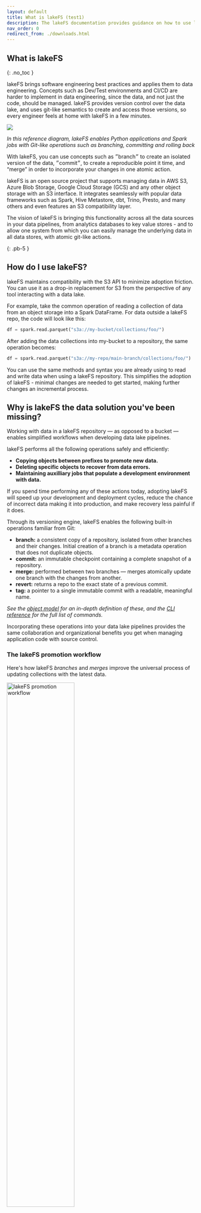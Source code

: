 ```yaml
---
layout: default
title: What is lakeFS (test1)
description: The lakeFS documentation provides guidance on how to use lakeFS to deliver resilience and manageability to data lakes.
nav_order: 0
redirect_from: ./downloads.html
---
```


## What is lakeFS
{: .no_toc }

lakeFS brings software engineering best practices and applies them to data engineering. 
Concepts such as Dev/Test environments and CI/CD are harder to implement in data engineering, since the data, and not just the code, should be managed.
lakeFS provides version control over the data lake, and uses git-like semantics to create and access those versions, so every engineer feels at home with lakeFS in a few minutes.

<p class="center">
    <img src="assets/what_is.png"/>
</p>
<p class="center">
<em>In this reference diagram, lakeFS enables Python applications and Spark jobs with Git-like operations such as branching, committing and rolling back</em>
</p>

With lakeFS, you can use concepts such as ״branch״ to create an isolated version of the data, ״commit״, to create a reproducible point it time, and “merge” in order to incorporate your changes in one atomic action.

lakeFS is an open source project that supports managing data in  AWS S3, Azure Blob Storage, Google Cloud Storage (GCS) and any other object storage with an S3 interface. It integrates seamlessly with popular data frameworks such as Spark, Hive Metastore, dbt, Trino, Presto, and many others and even features an S3 compatibility layer.

The vision of lakeFS is bringing this functionality across all the data sources in your data pipelines, from analytics databases to key value stores - and to allow one system from which you can easily manage the underlying data in all data stores, with atomic git-like actions.


{: .pb-5 }


## How do I use lakeFS?

lakeFS maintains compatibility with the S3 API to minimize adoption
friction. You can use it as a drop-in replacement for S3 from the perspective of
any tool interacting with a data lake.

For example, take the common operation of reading a collection of data from an object storage into a Spark DataFrame. For data outside a lakeFS repo, the code will look like this:

```py
df = spark.read.parquet("s3a://my-bucket/collections/foo/")
```

After adding the data collections into my-bucket to a repository, the same operation becomes:

```py
df = spark.read.parquet("s3a://my-repo/main-branch/collections/foo/")
```

You can use the same methods and syntax you are already using to read and write data when using a lakeFS repository. This simplifies the adoption of lakeFS - minimal changes are needed to get started, making further changes an incremental process.

## Why is lakeFS the data solution you've been missing?

Working with data in a lakeFS repository &mdash; as opposed to a bucket &mdash; enables simplified workflows when developing data lake pipelines.

lakeFS performs all the following operations safely and efficiently:

* **Copying objects between prefixes to promote new data.**
* **Deleting specific objects to recover from data errors.**
* **Maintaining auxilliary jobs that populate a development environment with data.**

If you spend time performing any of these actions today, adopting lakeFS
will speed up your development and deployment cycles, reduce the chance of
incorrect data making it into production, and make recovery less painful if it does.

Through its versioning engine, lakeFS enables the following built-in operations familiar from Git:

* **branch:** a consistent copy of a repository, isolated from other branches and their changes. Initial creation of a branch is a metadata operation that does not duplicate objects.
* **commit:** an immutable checkpoint containing a complete snapshot of a repository.
* **merge:** performed between two branches &mdash; merges atomically update one branch with the changes from another.
* **revert:** returns a repo to the exact state of a previous commit.
* **tag:** a pointer to a single immutable commit with a readable, meaningful name.

*See the [object model](./understand/model.md) for an in-depth
definition of these, and the [CLI reference](reference/cli.md) for the
full list of commands.*

Incorporating these operations into your data lake pipelines provides the same collaboration and organizational benefits you get when managing application code with source control.

### The lakeFS promotion workflow

Here's how lakeFS *branches* and *merges* improve the universal process of updating collections with the latest data.

<img src="{{ site.baseurl }}/assets/img/promotion_workflow.png" alt="lakeFS promotion workflow" width="60%" height="60%" />

1. First, create a new **branch** from `main` to instantly generate a complete "copy" of your production data.
2. Apply changes or make updates on the isolated branch to understand their impact prior to exposure.
3. And finally, perform a **merge** from the feature branch back to main to atomically promote the updates into production.

Following this pattern, lakeFS facilitates a streamlined data deployment workflow that consistently produces data assets you can have total confidence in.

## What else does lakeFS do?

lakeFS helps you maintain a tidy data lake in several other ways, including:

#### Recovery from data errors

Human error, misconfiguration, or wide-ranging systematic effects are
unavoidable. When they do happen, erroneous data may make it into
production or critical data assets might accidentally by deleted.

By their nature, backups are a wrong tool for recovering from such events.
Backups are periodic events that are usually not tied to performing
erroneous operations. So, they may be out of date, and  will require
sifting through data at the object level. This process is inefficient and
can take hours, days, or in some cases, weeks to complete. By quickly
committing entire snapshots of data at well-defined times, recovering data
in deletion or corruption events becomes an instant one-line operation with
lakeFS: just identify a good historical commit, and then restore to it or
copy from it.

Reverting your data lake back to previous version using our command-line tool is explained [here](https://docs.lakefs.io/reference/commands.html#lakectl-branch-revert).

#### Data reprocessing and backfills

Occasionally, we might need to reprocess historical data. This can be due to several reasons:

* Implementing new logic.
* Late arriving data that wasn’t included in previous analysis, and need to be backfilled after the fact.

This is tricky as it often involves huge volumes of historical data. In addition, auditing requirements may necessitate keeping the old version of the data.

lakeFS allows you to manage the reprocess on an isolated branch before merging to ensure the reprocessed data is exposed atomically. It also allows you to easily access the different versions of reprocessed data using any tag or a historical commit ID.

#### Cross-collection consistency guarantees

Data engineers typically need to implement custom logic in scripts to guarantee
two or more data assets are updated synchronously. This logic often
requires extensive rewrites or periods during which data is unavailable.
The lakeFS merge operation from one branch into another removes the need to
implement this logic yourself.

Instead, make updates to the desired data assets on a branch and then utilize a lakeFS merge to atomically expose the data to downstream consumers.

To learn more about atomic cross-collection updates, check out [this video](https://www.youtube.com/watch?v=9OsjUvk5UJU) which describes the concept in more detail.

#### Troubleshooting production problems

Data engineers are often asked to validate the data. A user might report inconsistencies, question the accuracy, or simply report it to be incorrect. Since the data continuously changes, it is challenging to understand its state at the time of the error.

The best way to investigate is by having a snapshot of the data as close as possible to the time of the error.
Once you implement a regular commit cadence in lakeFS, each commit represents an accessible historical snapshot of the data. When needed, you may create a branch from a commit ID to debug an issue in isolation.

To learn more on how to access a specific historical commit in a repository, see our seminal post on [data reproducibility](https://lakefs.io/solving-data-reproducibility/).

#### Establishing data quality guarantees

The best way to deal with mistakes is to avoid them. A data source that is ingested into the lake introducing low-quality data should be blocked before exposure if possible.

With lakeFS, you can achieve this by tying data quality tests to commit and merge operations via lakeFS [hooks](./use_cases/cicd_for_data.md#using-hooks-as-data-quality-gates).


### Additional things you should know about lakeFS: 

* It is format-agnostic.
* Your data stays in place.
* It minimizes data duplication via a copy-on-write mechanism.
* It maintains high performance over data lakes of any size.
* It includes configurable garbage collection capabilities.
* It is highly available and production-ready.

<img src="{{ site.baseurl }}/assets/img/lakeFS_integration.png" alt="lakeFS integration into data lake" width="60%" height="60%" />

### Is lakeFS Git for Data?

Git had conquered the world of code because it had best supported engineering best practices required by developers, mainly:

* Collaborate during development.
* Develop and Test in isolation
* Revert code repository to a sable version in case of an error
* Reproduce and troubleshoot issues with a given version of the code
* Continuously integrate and deploy new code (CI/CD)

lakeFS provides these exact benefits, that are data practitioners are missing today, and enables them a clear intuitive git-like inetrface to easily manage their data like they manage code. Therefore, lakeFS can definitely be regarded as git for data.

### Downloads

#### Binary Releases

Binary packages are available for Linux/macOS/Windows on [GitHub Releases](https://github.com/treeverse/lakeFS/releases){: target="_blank" }

#### Docker Images

The official Docker images are available at [https://hub.docker.com/r/treeverse/lakefs](https://hub.docker.com/r/treeverse/lakefs){: target="_blank" }


### Next steps

Get started and [set up lakeFS on your preferred cloud environemnt](https://docs.lakefs.io/deploy/)

